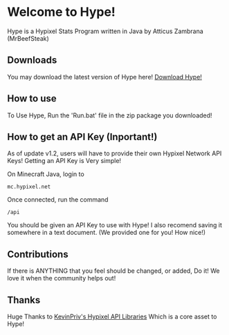 # Welcome to Hype!

Hype is a Hypixel Stats Program written in Java by Atticus Zambrana (MrBeefSteak)

## Downloads

You may download the latest version of Hype here!
[Download Hype!](https://github.com/angusbeefsteak/Hype/releases)

## How to use

To Use Hype, Run the 'Run.bat' file in the zip package you downloaded!

## How to get an API Key (Inportant!)

As of update v1.2, users will have to provide their own Hypixel Network API Keys! Getting an API Key is Very simple!

On Minecraft Java, login to
```
mc.hypixel.net
```

Once connected, run the command 
```
/api
```

You should be given an API Key to use with Hype! I also recomend saving it somewhere in a text document. (We provided one for you! How nice!)

## Contributions

If there is ANYTHING that you feel should be changed, or added, Do it! We love it when the community helps out!

## Thanks

Huge Thanks to [KevinPriv's Hypixel API Libraries](https://github.com/KevinPriv/HypixelApi4J) Which is a core asset to Hype!
